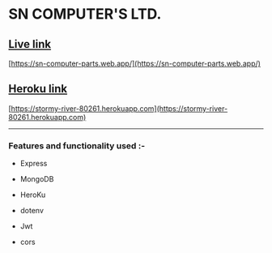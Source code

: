 # SN COMPUTER'S LTD.  
 
## [Live link](https://sn-computer-parts.web.app/)
[https://sn-computer-parts.web.app/](https://sn-computer-parts.web.app/)

## [Heroku link](https://stormy-river-80261.herokuapp.com)
[https://stormy-river-80261.herokuapp.com](https://stormy-river-80261.herokuapp.com)

--------------
### Features and functionality used :-

* Express

* MongoDB

* HeroKu

* dotenv

* Jwt

* cors

